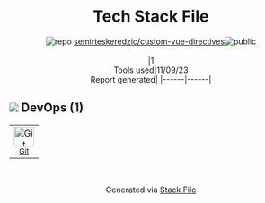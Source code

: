 <!--
--- Readme.md Snippet without images Start ---
## Tech Stack
semirteskeredzic/custom-vue-directives is built on the following main stack:

Full tech stack [here](/techstack.md)
--- Readme.md Snippet without images End ---

--- Readme.md Snippet with images Start ---
## Tech Stack
semirteskeredzic/custom-vue-directives is built on the following main stack:

Full tech stack [here](/techstack.md)
--- Readme.md Snippet with images End ---
-->
<div align="center">

# Tech Stack File
![](https://img.stackshare.io/repo.svg "repo") [semirteskeredzic/custom-vue-directives](https://github.com/semirteskeredzic/custom-vue-directives)![](https://img.stackshare.io/public_badge.svg "public")
<br/><br/>
|1<br/>Tools used|11/09/23 <br/>Report generated|
|------|------|
</div>

## <img src='https://img.stackshare.io/devops.svg'/> DevOps (1)
<table><tr>
  <td align='center'>
  <img width='36' height='36' src='https://img.stackshare.io/service/1046/git.png' alt='Git'>
  <br>
  <sub><a href="http://git-scm.com/">Git</a></sub>
  <br>
  <sub></sub>
</td>

</tr>
</table>

<br/>
<div align='center'>

Generated via [Stack File](https://github.com/apps/stack-file)
